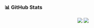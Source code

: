 ### 📊 GitHub Stats
<p align="center">
  <img align="center" src="https://github-readme-stats.vercel.app/api/top-langs/?username=supansatan&hide=VHDL&layout=compact&langs_count=6" />
  <img align="center" src="https://github-readme-stats.vercel.app/api/wakatime?username=SupansaTan&langs_count=6&layout=compact&v3" />
</p>
